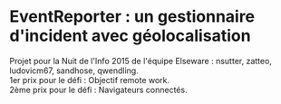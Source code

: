 # EventReporter : un gestionnaire d'incident avec géolocalisation
Projet pour la Nuit de l'Info 2015 de l'équipe Elseware : nsutter, zatteo, ludovicm67, sandhose, qwendling.
<br/>
1er prix pour le défi : Objectif remote work.
<br/>
2ème prix pour le défi : Navigateurs connectés.
<br/>

